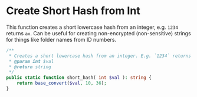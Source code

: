# Create Short Hash from Int

This function creates a short lowercase hash from an integer, e.g. `1234` returns `ax`. Can be useful for creating non-encrypted (non-sensitive) strings for things like folder names from ID numbers.

```php
/**
 * Creates a short lowercase hash from an integer. E.g. `1234` returns `ax`
 * @param int $val
 * @return string
 */
public static function short_hash( int $val ): string {
    return base_convert($val, 10, 36);
}
```